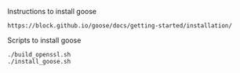 
Instructions to install goose
```
https://block.github.io/goose/docs/getting-started/installation/
```

Scripts to install goose
```
./build_openssl.sh
./install_goose.sh
```